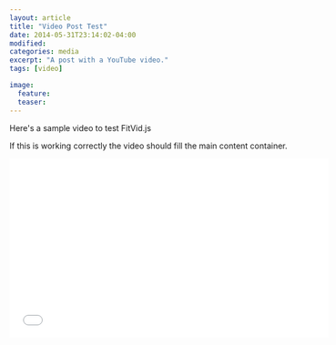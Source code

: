 ```yaml
---
layout: article
title: "Video Post Test"
date: 2014-05-31T23:14:02-04:00
modified:
categories: media
excerpt: "A post with a YouTube video."
tags: [video]

image:
  feature:
  teaser:
---
```


Here's a sample video to test FitVid.js

If this is working correctly the video should fill the main content container.

<iframe width="560" height="315" src="//www.youtube.com/embed/9e1nPyHXCFQ" frameborder="0"> </iframe>